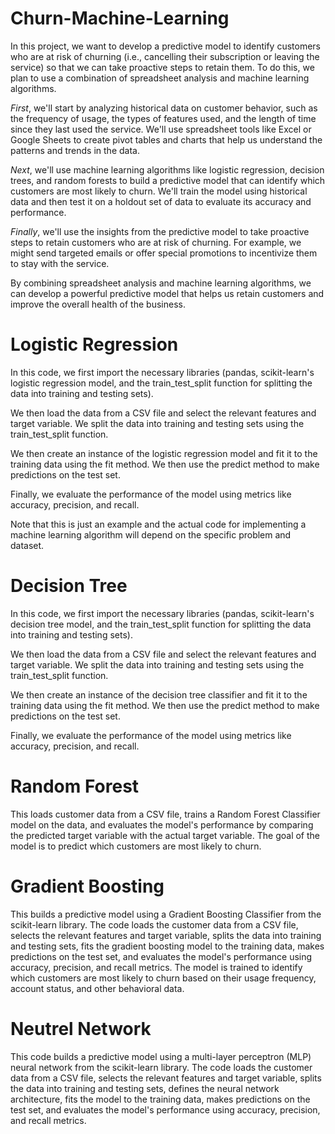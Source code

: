 # Churn-Machine-Learning

In this project, we want to develop a predictive model to identify customers who are at risk of churning (i.e., cancelling their subscription or leaving the service) so that we can take proactive steps to retain them. To do this, we plan to use a combination of spreadsheet analysis and machine learning algorithms.

*First*, we'll start by analyzing historical data on customer behavior, such as the frequency of usage, the types of features used, and the length of time since they last used the service. We'll use spreadsheet tools like Excel or Google Sheets to create pivot tables and charts that help us understand the patterns and trends in the data.

*Next*, we'll use machine learning algorithms like logistic regression, decision trees, and random forests to build a predictive model that can identify which customers are most likely to churn. We'll train the model using historical data and then test it on a holdout set of data to evaluate its accuracy and performance.

*Finally*, we'll use the insights from the predictive model to take proactive steps to retain customers who are at risk of churning. For example, we might send targeted emails or offer special promotions to incentivize them to stay with the service.

By combining spreadsheet analysis and machine learning algorithms, we can develop a powerful predictive model that helps us retain customers and improve the overall health of the business.

# Logistic Regression

In this code, we first import the necessary libraries (pandas, scikit-learn's logistic regression model, and the train_test_split function for splitting the data into training and testing sets).

We then load the data from a CSV file and select the relevant features and target variable. We split the data into training and testing sets using the train_test_split function.

We then create an instance of the logistic regression model and fit it to the training data using the fit method. We then use the predict method to make predictions on the test set.

Finally, we evaluate the performance of the model using metrics like accuracy, precision, and recall.

Note that this is just an example and the actual code for implementing a machine learning algorithm will depend on the specific problem and dataset.

# Decision Tree

In this code, we first import the necessary libraries (pandas, scikit-learn's decision tree model, and the train_test_split function for splitting the data into training and testing sets).

We then load the data from a CSV file and select the relevant features and target variable. We split the data into training and testing sets using the train_test_split function.

We then create an instance of the decision tree classifier and fit it to the training data using the fit method. We then use the predict method to make predictions on the test set.

Finally, we evaluate the performance of the model using metrics like accuracy, precision, and recall.

# Random Forest

This loads customer data from a CSV file, trains a Random Forest Classifier model on the data, and evaluates the model's performance by comparing the predicted target variable with the actual target variable. The goal of the model is to predict which customers are most likely to churn.

# Gradient Boosting
This builds a predictive model using a Gradient Boosting Classifier from the scikit-learn library. The code loads the customer data from a CSV file, selects the relevant features and target variable, splits the data into training and testing sets, fits the gradient boosting model to the training data, makes predictions on the test set, and evaluates the model's performance using accuracy, precision, and recall metrics. The model is trained to identify which customers are most likely to churn based on their usage frequency, account status, and other behavioral data.

# Neutrel Network

This code builds a predictive model using a multi-layer perceptron (MLP) neural network from the scikit-learn library. The code loads the customer data from a CSV file, selects the relevant features and target variable, splits the data into training and testing sets, defines the neural network architecture, fits the model to the training data, makes predictions on the test set, and evaluates the model's performance using accuracy, precision, and recall metrics.
